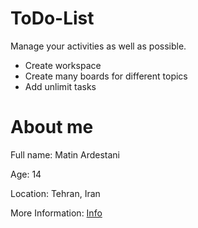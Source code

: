 # ToDo-List
Manage your activities as well as possible.

- Create workspace
- Create many boards for different topics
- Add unlimit tasks

# About me
Full name: Matin Ardestani

Age: 14

Location: Tehran, Iran

More Information: [Info](https://bioly.io/MatinArdestani)
